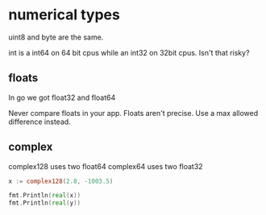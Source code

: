 # numerical types

uint8 and byte are the same.

int is a int64 on 64 bit cpus while an int32 on 32bit cpus. 
Isn't that risky?

## floats

In go we got float32 and float64

Never compare floats in your app. Floats aren't precise. Use a max allowed difference instead.


## complex

complex128 uses two float64
complex64 uses two float32

```go
x := complex128(2.8, -1003.5)

fmt.Println(real(x))
fmt.Println(real(y))
```

